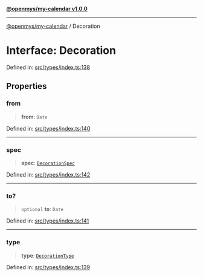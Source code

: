 [**@openmys/my-calendar v1.0.0**](../README.md)

***

[@openmys/my-calendar](../globals.md) / Decoration

# Interface: Decoration

Defined in: [src/types/index.ts:138](https://github.com/openmys/my-calendar/blob/96ebce4306bfb6a4ab4c4297a9b422c56933c5da/src/types/index.ts#L138)

## Properties

### from

> **from**: `Date`

Defined in: [src/types/index.ts:140](https://github.com/openmys/my-calendar/blob/96ebce4306bfb6a4ab4c4297a9b422c56933c5da/src/types/index.ts#L140)

***

### spec

> **spec**: [`DecorationSpec`](DecorationSpec.md)

Defined in: [src/types/index.ts:142](https://github.com/openmys/my-calendar/blob/96ebce4306bfb6a4ab4c4297a9b422c56933c5da/src/types/index.ts#L142)

***

### to?

> `optional` **to**: `Date`

Defined in: [src/types/index.ts:141](https://github.com/openmys/my-calendar/blob/96ebce4306bfb6a4ab4c4297a9b422c56933c5da/src/types/index.ts#L141)

***

### type

> **type**: [`DecorationType`](../type-aliases/DecorationType.md)

Defined in: [src/types/index.ts:139](https://github.com/openmys/my-calendar/blob/96ebce4306bfb6a4ab4c4297a9b422c56933c5da/src/types/index.ts#L139)
